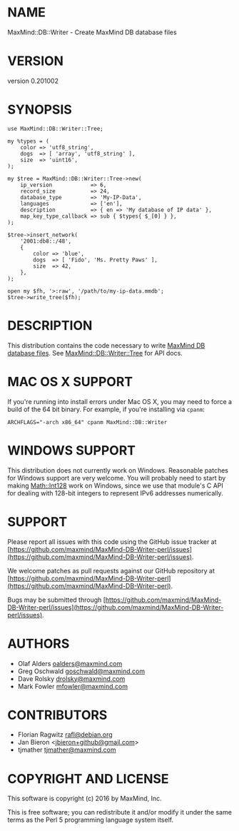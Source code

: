 # NAME

MaxMind::DB::Writer - Create MaxMind DB database files

# VERSION

version 0.201002

# SYNOPSIS

    use MaxMind::DB::Writer::Tree;

    my %types = (
        color => 'utf8_string',
        dogs  => [ 'array', 'utf8_string' ],
        size  => 'uint16',
    );

    my $tree = MaxMind::DB::Writer::Tree->new(
        ip_version            => 6,
        record_size           => 24,
        database_type         => 'My-IP-Data',
        languages             => ['en'],
        description           => { en => 'My database of IP data' },
        map_key_type_callback => sub { $types{ $_[0] } },
    );

    $tree->insert_network(
        '2001:db8::/48',
        {
            color => 'blue',
            dogs  => [ 'Fido', 'Ms. Pretty Paws' ],
            size  => 42,
        },
    );

    open my $fh, '>:raw', '/path/to/my-ip-data.mmdb';
    $tree->write_tree($fh);

# DESCRIPTION

This distribution contains the code necessary to write [MaxMind DB database
files](http://maxmind.github.io/MaxMind-DB/). See [MaxMind::DB::Writer::Tree](https://metacpan.org/pod/MaxMind::DB::Writer::Tree)
for API docs.

# MAC OS X SUPPORT

If you're running into install errors under Mac OS X, you may need to force a
build of the 64 bit binary. For example, if you're installing via `cpanm`:

    ARCHFLAGS="-arch x86_64" cpanm MaxMind::DB::Writer

# WINDOWS SUPPORT

This distribution does not currently work on Windows. Reasonable patches for
Windows support are very welcome. You will probably need to start by making
[Math::Int128](https://metacpan.org/pod/Math::Int128) work on Windows, since we use that module's C API for dealing
with 128-bit integers to represent IPv6 addresses numerically.

# SUPPORT

Please report all issues with this code using the GitHub issue tracker at
[https://github.com/maxmind/MaxMind-DB-Writer-perl/issues](https://github.com/maxmind/MaxMind-DB-Writer-perl/issues).

We welcome patches as pull requests against our GitHub repository at
[https://github.com/maxmind/MaxMind-DB-Writer-perl](https://github.com/maxmind/MaxMind-DB-Writer-perl).

Bugs may be submitted through [https://github.com/maxmind/MaxMind-DB-Writer-perl/issues](https://github.com/maxmind/MaxMind-DB-Writer-perl/issues).

# AUTHORS

- Olaf Alders <oalders@maxmind.com>
- Greg Oschwald <goschwald@maxmind.com>
- Dave Rolsky <drolsky@maxmind.com>
- Mark Fowler <mfowler@maxmind.com>

# CONTRIBUTORS

- Florian Ragwitz <rafl@debian.org>
- Jan Bieron &lt;jbieron+github@gmail.com>
- tjmather <tjmather@maxmind.com>

# COPYRIGHT AND LICENSE

This software is copyright (c) 2016 by MaxMind, Inc.

This is free software; you can redistribute it and/or modify it under
the same terms as the Perl 5 programming language system itself.
